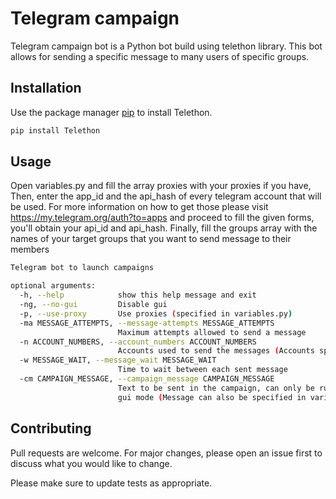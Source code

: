 # Telegram campaign

Telegram campaign bot is a Python bot build using telethon library. 
This bot allows for sending a specific message to many users
of specific groups.

## Installation

Use the package manager [pip](https://pip.pypa.io/en/stable/) to install Telethon.

```bash
pip install Telethon
```

## Usage

Open variables.py and fill the array proxies with your proxies if you have, Then, enter the app_id and the api_hash of
every telegram account that will be used. For more information on how to get those please
visit https://my.telegram.org/auth?to=apps
and proceed to fill the given forms, you'll obtain your api_id and api_hash. Finally, fill the groups array with the
names of your target groups that you want to send message to their members

```bash
Telegram bot to launch campaigns

optional arguments:
  -h, --help            show this help message and exit
  -ng, --no-gui         Disable gui
  -p, --use-proxy       Use proxies (specified in variables.py)
  -ma MESSAGE_ATTEMPTS, --message-attempts MESSAGE_ATTEMPTS
                        Maximum attempts allowed to send a message
  -n ACCOUNT_NUMBERS, --account_numbers ACCOUNT_NUMBERS
                        Accounts used to send the messages (Accounts specified in variables.py by their api_id and api_hash)
  -w MESSAGE_WAIT, --message_wait MESSAGE_WAIT
                        Time to wait between each sent message
  -cm CAMPAIGN_MESSAGE, --campaign_message CAMPAIGN_MESSAGE
                        Text to be sent in the campaign, can only be run on no
                        gui mode (Message can also be specified in variables.py)

```

## Contributing

Pull requests are welcome. For major changes, please open an issue first to discuss what you would like to change.

Please make sure to update tests as appropriate.
 
